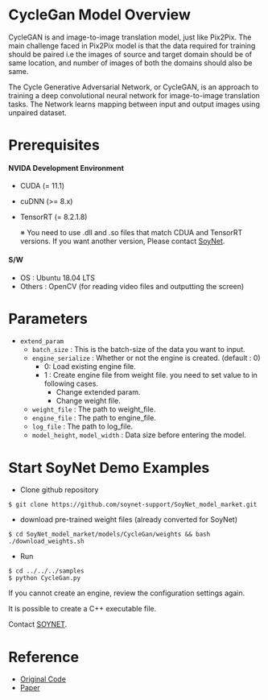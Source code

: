 # CycleGan Model Overview
CycleGAN is and image-to-image translation model, just like Pix2Pix. The main challenge faced in Pix2Pix model is that the data required for training should be paired i.e the images of source and target domain should be of same location, and number of images of both the domains should also be same.

The Cycle Generative Adversarial Network, or CycleGAN, is an approach to training a deep convolutional neural network for image-to-image translation tasks. The Network learns mapping between input and output images using unpaired dataset.

# Prerequisites

#### NVIDA Development Environment
 - CUDA (= 11.1)
 - cuDNN (>= 8.x)
 - TensorRT (= 8.2.1.8)
 
    ※ You need to use .dll and .so files that match CDUA and TensorRT versions. If you want another version, Please contact [SoyNet](https://soynet.io/en/).
#### S/W
 - OS : Ubuntu 18.04 LTS
 - Others : OpenCV (for reading video files and outputting the screen)


# Parameters
 - `extend_param`
      - `batch_size` : This is the batch-size of the data you want to input.
      - `engine_serialize` : Whether or not the engine is created. (default : 0)
         - 0: Load existing engine file.
         - 1 : Create engine file from weight file. you need to set value to in following cases.
            - Change extended param.
            - Change weight file.
      - `weight_file` : The path to weight_file.
      - `engine_file` : The path to engine_file.
      - `log_file` :  The path to log_file.
      - `model_height`, `model_width` : Data size before entering the model.

# Start SoyNet Demo Examples

* Clone github repository

```
$ git clone https://github.com/soynet-support/SoyNet_model_market.git
```

* download pre-trained weight files (already converted for SoyNet)

```
$ cd SoyNet_model_market/models/CycleGan/weights && bash ./download_weights.sh
```

* Run
```
$ cd ../../../samples
$ python CycleGan.py 
```

If you cannot create an engine, review the configuration settings again.

It is possible to create a C++ executable file.

Contact [SOYNET](https://market.soymlops.com/#/contact-us).

# Reference
 - [Original Code](https://github.com/junyanz/pytorch-CycleGAN-and-pix2pix)
 - [Paper](https://arxiv.org/abs/1703.10593)

